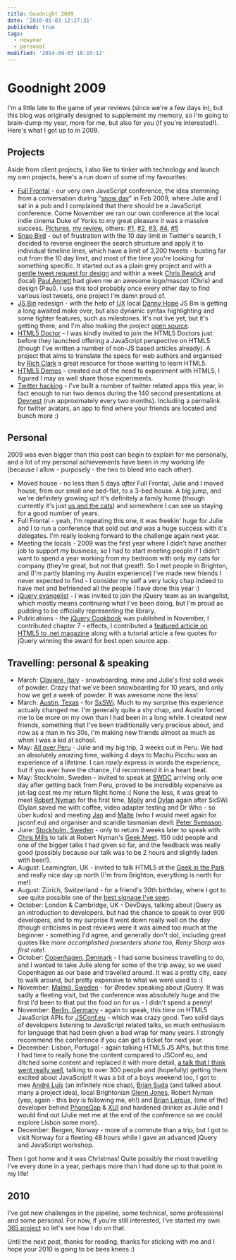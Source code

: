```yaml
---
title: Goodnight 2009
date: '2010-01-03 12:27:31'
published: true
tags:
  - newyear
  - personal
modified: '2014-09-03 16:15:12'
---
```

# Goodnight 2009

I'm a little late to the game of year reviews (since we're a few days in), but this blog was originally designed to supplement my memory, so I'm going to brain-dump my year, more for me, but also for you (if you're interested!).  Here's what I got up to in 2009.

<!--more-->
## Projects

Aside from client projects, I also like to tinker with technology and launch my own projects, here's a run down of some of my favourites:

- [Full Frontal](http://2009.full-frontal.org) - our very own JavaScript conference, the idea stemming from a conversation during "[snow day](http://www.flickr.com/photos/remysharp/sets/72157613262265564/)" in Feb 2009, where Julie and I sat in a pub and I complained that there should be a JavaScript conference.  Come November we ran our own conference at the local indie cinema Duke of Yorks to my great pleasure it was a massive success. [Pictures](http://www.flickr.com/photos/remysharp/sets/72157622854415414/), [my review](http://remysharp.com/2009/11/26/full-frontal-javascript-2009/), others: [#1](http://domscripting.com/blog/display/123), [#2](http://developer.yahoo.net/blog/archives/2009/11/full_frontal.html), [#3](http://unclescript.blogspot.com/2009/12/full-brighton.html), [#4](http://chrismahon.com/blog/2009/11/full-frontal-2009/), [#5](http://chrisbewick.com/blog/events/full-frontal-2009-back-to-brighton/)
- [Snap Bird](http://snapbird.org) - out of frustration with the 10 day limit in Twitter's search, I decided to reverse engineer the search structure and apply it to individual timeline lines, which have a limit of 3,200 tweets - busting far out from the 10 day limit, and most of the time you're looking for something specific. It started out as a plain grey project and with a [gentle tweet request for design](http://twitter.com/rem/status/4691561713) and within a week [Chris Bewick](http://twitter.com/stompfrog) and (local) [Paul Annett](http://twitter.com/nicepaul) had given me an awesome logo/mascot (Chris) and design (Paul). I use this tool probably once every other day to find various lost tweets, one project I'm damn proud of.
- [JS Bin](http://jsbin.com) redesign - with the help of <abbr title="user experience designer">UX</abbr> local [Danny Hope](http://twitter.com/yandle) JS Bin is getting a long awaited make over, but also dynamic syntax highlighting and some tighter features, such as milestones.  It's not live yet, but it's getting there, and I'm also making the project [open source](http://github.com/remy/jsbin).
- [HTML5 Doctor](http://html5doctor.com) - I was kindly invited to join the HTML5 Doctors just before they launched offering a JavaScript perspective on HTML5 (though I've written a number of non-JS based articles already). A project that aims to translate the specs for web authors and organised by [Rich Clark](http://richclarkdesign.com/) a great resource for those wanting to learn HTML5.
- [HTML5 Demos](http://html5demos.com) - created out of the need to experiment with HTML5, I figured I may as well share those experiments.
- [Twitter hacking](http://remysharp.com/twitter) - I've built a number of twitter related apps this year, in fact enough to run two demos during the 140 second presentations at [Devnest](http://twitterdevelopernest.com/) (run approximately every two months). Including a permalink for twitter avatars, an app to find where your friends are located and bunch more :)

## Personal

2009 was even bigger than this post can begin to explain for me personally, and a lot of my personal achievements have been in my working life (because I allow - purposely - the two to bleed into each other).

- Moved house - no less than 5 days *after* Full Frontal, Julie and I moved house, from our small one bed-flat, to a 3-bed house. A big jump, and we're definitely growing up! It's definitely a family home (though currently it's just [us and the cats](http://www.flickr.com/photos/remysharp/tags/cats/)) and somewhere I can see us staying for a good number of years.
- Full Frontal - yeah, I'm repeating this one, it was freekin' huge for Julie and I to run a conference that sold out *and* was a huge success with it's delegates. I'm really looking forward to the challenge again next year.
- Meeting the locals - 2009 was the first year where I didn't have another job to support my business, so I had to start meeting people if I didn't want to spend a year working from my bedroom with only my cats for company (they're great, but not that great!). So I met people in Brighton, and (I'm partly blaming my Austin experience) I've made new friends I never expected to find - I consider my self a very lucky chap indeed to have met and befriended all the people I have done this year :)
- [jQuery evangelist](http://docs.jquery.com/About#Evangelism_Team) - I was invited to join the jQuery team as an evangelist, which mostly means continuing what I've been doing, but I'm proud as pudding to be officially representing the library.
- Publications - the [jQuery Cookbook](http://oreilly.com/catalog/9780596159788 "jQuery Cookbook") was published in November, I contributed chapter 7 - effects, I contributed a [featured article on HTML5 to .net magazine](http://www.netmag.co.uk/zine/latest-issue/issue-195) along with a tutorial article a few quotes for jQuery winning the award for best open source app. 

## Travelling: personal & speaking

- March: [Claviere, Italy](http://www.flickr.com/photos/remysharp/sets/72157616256504958/) - snowboarding, mine and Julie's first solid week of powder. Crazy that we've been snowboarding for 10 years, and only how we get a week of powder. It was awesome none the less!
- March: [Austin, Texas](http://www.flickr.com/photos/remysharp/sets/72157616166315155/) - for [SxSWi](http://sxsw.com/interactive "SXSW.com"). Much to my surprise this experience actually changed me. I'm generally quite a shy chap, and Austin forced me to be more on my own than I had been in a long while. I created new friends, something that I've been traditionally very precious about, and now as a man in his 30s, I'm making new friends almost as much as when I was a kid at school.
- May: [All over Peru](http://www.flickr.com/photos/remysharp/sets/72157618904068998/) - Julie and my big trip, 3 weeks out in Peru. We had an absolutely amazing time, walking 4 days to Machu Picchu was an experience of a lifetime. I can *rarely* express in words the experience, but if you ever have the chance, I'd recommend it in a heart beat.
- May: Stockholm, Sweden - invited to speak at [<abbr title="Scandinavian web developer conference">SWDC</abbr>](http://swdc2009.com/) arriving only one day after getting back from Peru, proved to be incredibly expensive as jet-lag cost me my return flight home :( None the less, it was great to meet [Robert Nyman](http://www.robertnyman.com/ "Robert's talk") for the first time, [Molly](http://molly.com/ "molly.com") and [Dylan](http://dylanschiemann.com) again after SxSWi (Dylan saved me with coffee, video adapter testing and Dr Who - so über kudos) and meeting [Jan](http://jan.prima.de/) and [Malte](http://www.nonblocking.io/) (who I would meet again for jsconf.eu) and organiser and scandie tasmanian devil: [Peter Svensson](http://unclescript.blogspot.com/).
- June: [Stockholm, Sweden](http://www.flickr.com/photos/remysharp/sets/72157619348053685/) - only to return 2 weeks later to speak with [Chris Mills](http://dev.opera.com/author/974138) to talk at Robert Nyman's [Geek Meet](http://robertnyman.com/2009/05/04/geek-meet-charity-june-4th-2009-chris-mills-and-remy-sharp-speaking/). 150 odd people and one of the bigger talks I had given so far, and the feedback was really good (possibly because our talk was to be 2 hours and slightly laden with beer!).
- August: Leamington, UK - invited to talk HTML5 at the [Geek in the Park](http://2009.geekinthepark.co.uk/) and really nice day up north (I'm from Brighton, everything is north for me!)
- August: Zürich, Switzerland - for a friend's 30th birthday, where I got to see quite possible one of the [best signage I've seen](http://www.flickr.com/photos/remysharp/3870647730/).
- October: London & Cambridge, UK - DevDays, talking about jQuery as an introduction to developers, but had the chance to speak to over 900 developers, and to my surprise it went down really well on the day (though criticisms in post reviews were it was aimed too much at the beginner - something I'd agree, and generally don't do), including great quotes like *more accomplished presenters shone too, Remy Sharp was first rate*!.
- October: [Copenhagen, Denmark](http://www.flickr.com/photos/remysharp/sets/72157622676095331/) - I had some business travelling to do, and I wanted to take Julie along for some of the trip away, so we used Copenhagen as our base and travelled around. It was a pretty city, easy to walk around, but pretty expensive to what we were used to :(
- November: [Malmö, Sweden](http://www.flickr.com/photos/remysharp/sets/72157622676095331/) - for Øredev speaking about jQuery. It was sadly a fleeting visit, but the conference was absolutely huge and the first I'd been to that put the food on for us - I didn't spend a penny!
- November: [Berlin, Germany](http://www.flickr.com/photos/remysharp/sets/72157622676095331/) - again to speak, this time on HTML5 JavaScript APIs for [JSConf.eu](http://jsconf.eu/ "JSConf.eu - The JavaScript Conference") - which was crazy good. Two solid days of developers listening to JavaScript related talks, so much enthusiasm for language that had been given a bad wrap for many years. I strongly recommend the conference if you can get a ticket for next year.
- December: Lisbon, Portugal - again talking HTML5 JS APIs, but this time I had time to really hone the content compared to JSConf.eu, and ditched some content and replaced it with more detail, [a talk that I think went really well](http://codebits.eu/intra/s/session/60), talking to over 300 people and (hopefully) getting them excited about JavaScript!  It was a bit of a boys weekend too, I got to mee [André Luï­s](http://twitter.com/andr3) (an infinitely nice chap), [Brian Suda](http://suda.co.uk/) (and talked about many a project idea), local Brightonian [Glenn Jones](http://www.glennjones.net/Home/), Robert Nyman (yep, again - this boy is following me, eh!) and [Brian Leroux](http://twitter.com/brianleroux), (one of the) developer behind [PhoneGap](http://phonegap.com/) & [XUI](http://xuijs.com/) and hardened drinker as Julie and I would find out (Julie met me at the end of the conference so we could explore Lisbon some more).
- December: Bergen, Norway - more of a commute than a trip, but I got to visit Norway for a fleeting 48 hours while I gave an advanced jQuery and JavaScript workshop.

Then I got home and it was Christmas! Quite possibly the most travelling I've every done in a year, perhaps more than I had done up to that point in my life!

## 2010

I've got new challenges in the pipeline, some technical, some professional and some personal.  For now, if you're still interested, I've started my own [365 project](http://www.flickr.com/photos/remysharp/sets/72157623114973634/) so let's see how I do on that.  

Until the next post, thanks for reading, thanks for sticking with me and I hope your 2010 is going to be bees knees :)
